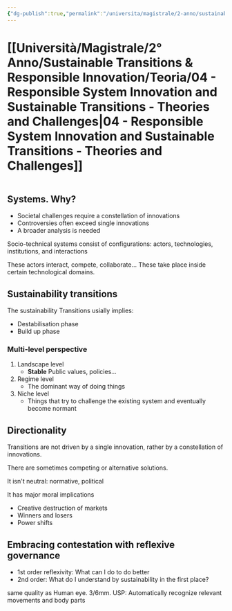 ```yaml
---
{"dg-publish":true,"permalink":"/universita/magistrale/2-anno/sustainable-transitions-and-responsible-innovation/teoria/04-responsible-system-innovation-and-sustainable-transitions-theories-and-challenges/","tags":["UNI"]}
---
```


# [[Università/Magistrale/2° Anno/Sustainable Transitions & Responsible Innovation/Teoria/04 - Responsible System Innovation and Sustainable Transitions - Theories and Challenges\|04 - Responsible System Innovation and Sustainable Transitions - Theories and Challenges]]

```table-of-contents
```

## Systems. Why?

- Societal challenges require a constellation of innovations
- Controversies often exceed single innovations
- A broader analysis is needed

Socio-technical systems consist of configurations: actors, technologies, institutions, and interactions

These actors interact, compete, collaborate... These take place inside certain technological domains.

## Sustainability transitions

The sustainability Transitions usially implies:
- Destabilisation phase
- Build up phase

### Multi-level perspective

1. Landscape level
	- **Stable** Public values, policies...
2. Regime level
	- The dominant way of doing things
3. Niche level
	- Things that try to challenge the existing system and eventually become normant

## Directionality

Transitions are not driven by a single innovation, rather by a constellation of innovations.

There are sometimes competing or alternative solutions. 

It isn't neutral: normative, political

It has major moral implications
- Creative destruction of markets
- Winners and losers
- Power shifts


## Embracing contestation with reflexive governance

- 1st order reflexivity: What can I do to do better
- 2nd order: What do I understand by sustainability in the first place?


same quality as Human eye. 3/6mm.
USP: Automatically recognize relevant movements and body parts

